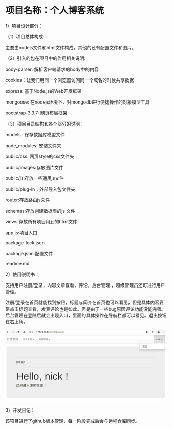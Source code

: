 # 项目名称：个人博客系统

1）项目设计部分：

（1）项目总体构成:

主要由nodejs文件和html文件构成，其他的还有配置文件和图片。

（2）引入的包在项目中的作用相关说明:

body-parser:   解析客户端请求的body中的内容

cookies：让我们用同一个浏览器访问同一个域名的时候共享数据

express:   基于Node.js的Web开发框架

mongoose:   在nodejs环境下，对mongodb进行便捷操作的对象模型工具

bootstrap-3.3.7:  网页布局框架  

（3）项目目录结构和各个部分的说明：

models : 保存数据库模型文件

node_modules: 安装文件夹

public/css: 网页style的css文件夹

public/images:存放图片文件

public/js:存放一些通用js文件

public/plug-in；外部导入包文件夹

router:存放路由js文件

schemas:存放创建数据表的js 文件

views:存放所有项目用到的html文件

app.js:项目入口

package-lock.json

package.json:配置文件

readme.md

2）使用说明书：

支持用户注册/登录，内容文章查看，评论，后台管理 ，超级管理员还可进行用户管理。

注册/登录在首页就能找到按钮，标题与简介在首页也可以看见，但是具体内容要带点击标题查看，发表评论也是如此。但是由于一些bug原因评论功能没能完善。后台管理在登陆后就会出现入口，里面的具体操作在导航栏都可以看见。退出按钮在右上角。

![image-20211225031657964](image-20211225031657964.png)

3）开发日记：

该项目进行了github版本管理，每一阶段完成后会与远程仓库同步。